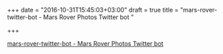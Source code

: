 +++
date = "2016-10-31T15:45:03+03:00"
draft = true
title = "mars-rover-twitter-bot - Mars Rover Photos Twitter bot "

+++

<p><a href="https://t.co/7QsxodD66A">mars-rover-twitter-bot - Mars Rover Photos Twitter bot </a></p>
